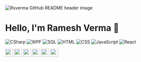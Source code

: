 <img src="https://media-exp1.licdn.com/dms/image/C5616AQFUjG30XnjtZg/profile-displaybackgroundimage-shrink_350_1400/0/1633928182418?e=1640217600&v=beta&t=8vYpWqd-j8Z5gUrMG-ePvlsEt223J8aFZidipwyTjvY" alt="Rsverma GitHub README header image">

# Hello, I'm Ramesh Verma 👋

![CSharp](https://img.shields.io/badge/CSharp-Expert-purple)
![WPF](https://img.shields.io/badge/WPF-Intermediate-black)
![SQL](https://img.shields.io/badge/SQL-Intermediate-blue)
![HTML](https://img.shields.io/badge/HTML-Beginner-orange)
![CSS](https://img.shields.io/badge/CSS-Beginner-blue)
![JavaScript](https://img.shields.io/badge/JavaScript-Beginner-yellow)
![React](https://img.shields.io/badge/React-Beginner-0077B5)

<p><a href="https://www.youtube.com/channel/UCHXfV0ENFtcM-rBEe3FyvAg"><img src="https://img.shields.io/badge/youtube-%23FF0000.svg?&style=for-the-badge&logo=youtube&logoColor=white" height=25></a>  <a href="https://www.linkedin.com/in/rsverma333"><img src="https://img.shields.io/badge/linkedin-%230077B5.svg?&style=for-the-badge&logo=linkedin&logoColor=white" height=25></a>  <a href="https://codewithrsv.com/"><img src="https://img.shields.io/badge/website-%236c63ff.svg?&style=for-the-badge&logo=internet%20explorer&logoColor=white" height=25></a>  <a href="https://www.facebook.com/CodewithRSV"><img src="https://img.shields.io/badge/facebook-%234267B2.svg?&style=for-the-badge&logo=facebook&logoColor=white" height=25></a>  <a href="https://twitter.com/rsverma3333"><img src="https://img.shields.io/badge/twitter-%231DA1F2.svg?&style=for-the-badge&logo=twitter&logoColor=white" height=25></a>  <a href="mailto:rsverma333@gmail.com"><img src="https://img.shields.io/badge/gmail-%23DB4437.svg?&style=for-the-badge&logo=gmail&logoColor=white" height=25></a> </p>

